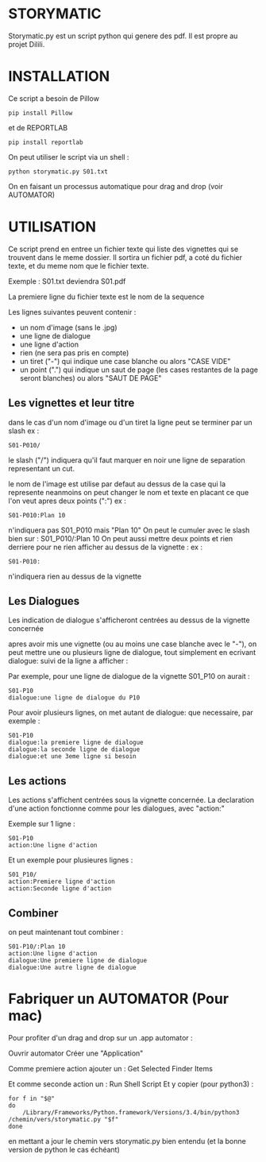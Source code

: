 # STORYMATIC

Storymatic.py est un script python qui genere des pdf. Il est propre au projet Dilili.


# INSTALLATION

Ce script a besoin de Pillow

    pip install Pillow 


et de REPORTLAB

    pip install reportlab

On peut utiliser le script via un shell :

    python storymatic.py S01.txt

On en faisant un processus automatique pour drag and drop (voir AUTOMATOR)

# UTILISATION

Ce script prend en entree un fichier texte qui liste des vignettes qui se trouvent
dans le meme dossier. Il sortira un fichier pdf, a coté du fichier texte, et du
meme nom que le fichier texte.

Exemple : 
S01.txt deviendra S01.pdf

La premiere ligne du fichier texte est le nom de la sequence

Les lignes suivantes peuvent contenir :
- un nom d'image (sans le .jpg)
- une ligne de dialogue
- une ligne d'action
- rien (ne sera pas pris en compte)
- un tiret ("-") qui indique une case blanche
    ou alors "CASE VIDE"
- un point (".") qui indique un saut de page (les cases restantes de la page seront blanches)
    ou alors "SAUT DE PAGE"

## Les vignettes et leur titre

dans le cas d'un nom d'image ou d'un tiret la ligne peut se terminer par un slash
ex :

    S01-P010/
le slash ("/") indiquera qu'il faut marquer en noir une ligne de separation
representant un cut.

le nom de l'image est utilise par defaut au dessus de la case qui la represente
neanmoins on peut changer le nom et texte en placant ce que l'on veut apres deux points (":")
ex :

    S01-P010:Plan 10
n'indiquera pas S01_P010 mais "Plan 10"
On peut le cumuler avec le slash bien sur : S01_P010/:Plan 10
On peut aussi mettre deux points et rien derriere pour ne rien afficher au dessus de la vignette :
ex : 

    S01-P010:

n'indiquera rien au dessus de la vignette

## Les Dialogues

Les indication de dialogue s'afficheront centrées au dessus de la vignette concernée 

apres avoir mis une vignette (ou au moins une case blanche avec le "-"), on peut mettre
une ou plusieurs ligne de dialogue, tout simplement en ecrivant dialogue: suivi de la ligne
a afficher :

Par exemple, pour une ligne de dialogue de la vignette S01_P10 on aurait :

    S01-P10
    dialogue:une ligne de dialogue du P10

Pour avoir plusieurs lignes, on met autant de dialogue: que necessaire, par exemple :

    S01-P10
    dialogue:la premiere ligne de dialogue
    dialogue:la seconde ligne de dialogue
    dialogue:et une 3eme ligne si besoin

## Les actions

Les actions s'affichent centrées sous la vignette concernée.
La declaration d'une action fonctionne comme pour les dialogues, avec "action:"

Exemple sur 1 ligne :

    S01-P10
    action:Une ligne d'action

Et un exemple pour plusieures lignes :

    S01_P10/
    action:Premiere ligne d'action
    action:Seconde ligne d'action


## Combiner

on peut maintenant tout combiner :

    S01-P10/:Plan 10
    action:Une ligne d'action
    dialogue:Une premiere ligne de dialogue
    dialogue:Une autre ligne de dialogue


# Fabriquer un AUTOMATOR (Pour mac)

Pour profiter d'un drag and drop sur un .app automator :

Ouvrir automator
Créer une "Application"

Comme premiere action ajouter un : Get Selected Finder Items

Et comme seconde action un : Run Shell Script
Et y copier (pour python3) :

    for f in "$@"
    do
        /Library/Frameworks/Python.framework/Versions/3.4/bin/python3 /chemin/vers/storymatic.py "$f"
    done

en mettant a jour le chemin vers storymatic.py bien entendu (et la bonne version de python le cas échéant)
